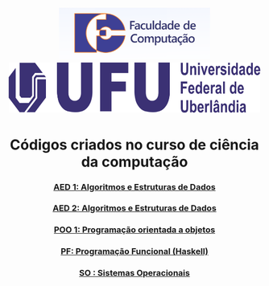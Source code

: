 <h1 align="center" style="display:flex flex:center">
    <img alt="Facom" src="images/logo-facom.png" width="300px" />
    <img alt="UFU" src="images/ufu.png" width="500px" height="100px" />
</h1>

<h1 align="center">
    Códigos criados no curso de ciência da computação
</h1>

<h3 align="center">
    <a href="/AED-1">
        AED 1: Algoritmos e Estruturas de Dados
    </a>
</h3>


<h3 align="center">
    <a href="/AED-2">
        AED 2: Algoritmos e Estruturas de Dados
    </a>
</h3>


<h3 align="center">
    <a href="/POO-1">
        POO 1: Programação orientada a objetos
    </a>
</h3>

<h3 align="center">
    <a href="/PF">
        PF: Programação Funcional (Haskell)
    </a>
</h3>

<h3 align="center">
    <a href="/SO">
        SO : Sistemas Operacionais
    </a>
</h3>
